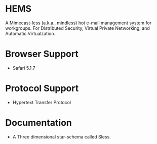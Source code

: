 HEMS
====

A Mimecast-less (a.k.a., mindless) hot e-mail management system for workgroups. For Distributed Security, Virtual Private Networking, and Automatic Virtualzation.

Browser Support
====

* Safari 5.1.7

Protocol Support
====

* Hypertext Transfer Protocol

Documentation
====

* A Three dimensional star-schema called Sless.
